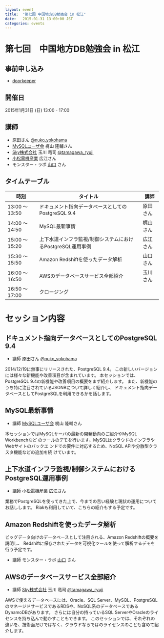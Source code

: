 ```yaml
---
layout: event
title:  "第七回 中国地方DB勉強会 in 松江"
date:   2015-01-31 13:00:00 JST
categories: events
---
```


# 第七回　中国地方DB勉強会 in 松江

## 事前申し込み

* [doorkeeper](http://dbstudychugoku.doorkeeper.jp/events/18385)

## 開催日

2015年1月31日 (日) 13:00 - 17:00

## 講師

* 原田さん [@nuko_yokohama](https://twitter.com/nuko_yokohama)
* [MySQLユーザ会](http://www.mysql.gr.jp/) 梶山 隆輔さん
* [Sky株式会社](http://www.skygroup.jp) 玉川 竜司 [@tamagawa_ryuji](https://twitter.com/tamagawa_ryuji)
* [小松電機産業](http://www.komatsuelec.co.jp/) 広江さん
* モンスター・ラボ [山口](http://monstar-lab.com/business_producer/yamaguchi-tomohiro) さん

## タイムテーブル

時刻 | タイトル | 講師
---- | ---- | ----
13:00 〜 13:50 | ドキュメント指向データベースとしてのPostgreSQL 9.4 | 原田さん
14:00 〜 14:50 | MySQL最新事情 | 梶山さん
15:00 〜 15:20 | 上下水道インフラ監視/制御システムにおけるPostgreSQL運用事例 | 広江さん
15:30 〜 15:50 | Amazon Redshiftを使ったデータ解析 | 山口さん
16:00 〜 16:50 | AWSのデータベースサービス全部紹介 | 玉川さん
16:50 〜 17:00 | クロージング |

# セッション内容

## ドキュメント指向データベースとしてのPostgreSQL 9.4

* 講師 原田さん [@nuko_yokohama](https://twitter.com/nuko_yokohama)

2014/12/19に無事にリリースされた、PostgreSQL 9.4。
この新しいバージョンには様々な新機能や改善項目が含まれています。
本セッションでは、PostgreSQL 9.4の新機能や改善項目の概要をまず紹介します。
また、新機能のうち特に注目されているJSONBについて詳しく紹介し、
ドキュメント指向データベースとしてPostgreSQLを利用できるかを話します。

## MySQL最新事情

* 講師 [MySQLユーザ会](http://www.mysql.gr.jp/) 梶山 隆輔さん

本セッションではMySQLサーバの最新の開発動向のご紹介やMySQL Workbenchなど のツールのデモを行います。MySQLはクラウドのインフラやWebサイトのバックエ ンドでの要件に対応するため、NoSQL APIや分散型クラスタ機能などの追加を続 けています。



## 上下水道インフラ監視/制御システムにおけるPostgreSQL運用事例

* 講師 [小松電機産業](http://www.komatsuelec.co.jp/) 広江さん

業務でPostgreSQLを使ってきた上で、今までの苦い経験と現状の運用についてお話しします。
Riakも利用していて、こちらの紹介もする予定です。

## Amazon Redshiftを使ったデータ解析

ビッグデータ向けのデータベースとして注目される、Amazon Redshiftの概要を説明し、
Redshiftに保存されたデータを可視化ツールを使って解析するデモを行う予定です。

* 講師 モンスター・ラボ [山口](http://monstar-lab.com/business_producer/yamaguchi-tomohiro) さん

## AWSのデータベースサービス全部紹介

* 講師 [Sky株式会社](http://www.skygroup.jp) 玉川 竜司 [@tamagawa_ryuji](https://twitter.com/tamagawa_ryuji)

AWSで使えるデータベースには、Oracle、SQL Server、MySQL、PostgreSQLのマネージドサービスであるRDSや、NoSQL系のデータベースであるDynamoDBがあります。
さらには自分の持っているSQL ServerやOracleのライセンスを持ち込んで動かすこともできます。
このセッションでは、それぞれの違いを、技術面だけではなく、クラウドならではのライセンスのことも含めて紹介します。
